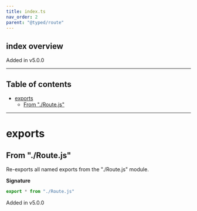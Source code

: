 ```yaml
---
title: index.ts
nav_order: 2
parent: "@typed/route"
---
```


## index overview

Added in v5.0.0

---

<h2 class="text-delta">Table of contents</h2>

- [exports](#exports)
  - [From "./Route.js"](#from-routejs)

---

# exports

## From "./Route.js"

Re-exports all named exports from the "./Route.js" module.

**Signature**

```ts
export * from "./Route.js"
```

Added in v5.0.0
